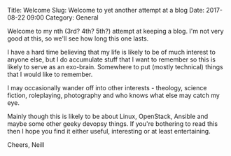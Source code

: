 Title: Welcome
Slug: Welcome to yet another attempt at a blog
Date: 2017-08-22 09:00
Category: General

Welcome to my nth (3rd? 4th? 5th?) attempt at keeping a blog.  I'm not very good at this, so we'll see how long this one lasts.

I have a hard time believing that my life is likely to be of much interest to anyone else, but I do accumulate stuff that I want
to remember so this is likely to serve as an exo-brain. Somewhere to put (mostly technical) things that I would like to remember.

I may occasionally wander off into other interests - theology, science fiction, roleplaying, photography and who knows what else
may catch my eye.

Mainly though this is likely to be about Linux, OpenStack, Ansible and maybe some other geeky devopsy things. If you're bothering 
to read this then I hope you find it either useful, interesting or at least entertaining.

Cheers,
Neill
